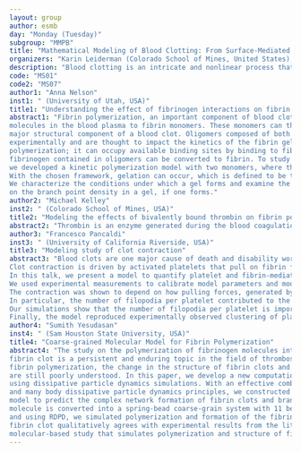 ```yaml
---
layout: group
author: esmb
day: "Monday (Tuesday)"
subgroup: "MMPB"
title: "Mathematical Modeling of Blood Clotting: From Surface-Mediated Coagulation to Fibrin Polymerization"
organizers: "Karin Leiderman (Colorado School of Mines, United States), Anna Nelson (University of Utah, USA)"
description: "Blood clotting is an intricate and nonlinear process that occurs under flow and on multiple spatial and temporal scales. Clots form normally during hemostasis, where an injured vessel is sealed to stop bleeding. Regulation of hemostasis depends on platelet adhesion, aggregation, and contraction, the cell-surface mediated enzyme reactions of coagulation, and formation of stabilizing fibrin matrix. Defects or perturbations can lead to serious bleeding or pathological clot formation (thrombosis). Due the complex nature of the clotting system as a whole, responses to these perturbations are challenging to predict and underlying mechanisms are difficult to determine. Here, we bring together researchers taking mathematical and computational approaches to gain insight into the complexity of the clotting system. This minisymposium will consist of two sessions: one with a focus on aspects of fibrin, fibrin polymerization, and clot mechanics and one with a focus on coagulation biochemistry, both static and under flow, and the interplay with coronavirus. The mathematical approaches include continuum and particle-based modeling of various spatial-temporal processes under flow, system biology approaches for complex biochemical systems, as well as uncertainty quantification and parameter estimation using experimental data."
code: "MS01"
code2: "MS07"
author1: "Anna Nelson"
inst1: " (University of Utah, USA)"
title1: "Understanding the effect of fibrinogen interactions on fibrin gel structure"
abstract1: "Fibrin polymerization, an important component of blood clotting, involves the conversion of soluble fibrinogen
molecules in the blood plasma to fibrin monomers. These monomers can then polymerize to form a gel that is a 
major structural component of a blood clot. Oligomers composed of both fibrinogen and fibrin have been observed 
experimentally and are thought to impact the kinetics of the fibrin gelation process. Fibrinogen plays a dual role in fibrin
polymerization; it can occupy available binding sites by binding to fibrin, inhibiting gelation, and monomeric fibrinogen and 
fibrinogen contained in oligomers can be converted to fibrin. To study the effects of fibrin-fibrinogen interactions on fibrin polymerization and fibrin gel structure, 
we developed a kinetic polymerization model with two monomers, where the reaction sites on the different species of monomers can participate in different binding reactions. 
With the chosen framework, gelation can occur, which is defined to be the finite time blow-up of a particular second moment of the oligomer distribution. 
We characterize the conditions under which a gel forms and examine the impact of fibrin-fibrinogen binding and fibrinogen conversion to fibrin 
on the branch point density in a gel, if one forms."
author2: "Michael Kelley"
inst2: " (Colorado School of Mines, USA)"
title2: "Modeling the effects of bivalently bound thrombin on fibrin polymerization"
abstract2: "Thrombin is an enzyme generated during the blood coagulation process and is crucial to the formation of a stable blood clot. Thrombin cleaves fibrinogen into fibrin, which polymerizes to form a stabilizing gel matrix. Thrombin can also bind directly to fibrin and become sequestered for long periods of time. Experimental models support the dogma that this retention is due to the dynamic interplay of thrombin binding to both low- and high-affinity binding sites on fibrinogen and an alternative splice variant of fibrinogen, $gamma’$ that makes up about 15% of the total fibrinogen pool. Recent experimental studies have suggested that $gamma’$ decreases the rate of fibrin polymerization but there are conflicting results in the literature regarding its effects on other aspects of fibrin polymerization such as rates of fibrinopeptide release and clot morphology. The goal of this study was to use a mathematical modeling approach to help interpret some of the disparate results. We built on an existing model of fibrin polymerization and added our previous model of bivalent thrombin-fibrin binding to investigate how thrombin and fibrin interact dynamically during polymerization. Preliminary results show that during  dynamic fibrin polymerization, a large fraction of thrombin can become trapped within fibers as they form. Additionally, we show that the $gamma’$ binding of thrombin to fibrin acts to increase fiber thickness, modulating the formation of and polymerization of fibrin."
author3: "Francesco Pancaldi"
inst3: " (University of California Riverside, USA)"
title3: "Modeling study of clot contraction"
abstract3: "Blood clots are one major cause of death and disability worldwide. Blood clot formation has been relatively well studied, however, little is known about the contraction or retraction of clots. 
Clot contraction is driven by activated platelets that pull on fibrin fibers, causing a reduction in clot volume. 
In this talk, we present a model to quantify platelet and fibrin-mediated blood clot contraction mechanisms. The model combines a fibrin network mechanical model and a sub-model accounting for the forces generated by activated platelets.
We used experimental measurements to calibrate model parameters and model simulations were used to reveal contraction mechanisms. 
The contraction was shown to depend on how pulling forces, generated by platelets, change based on local fiber stiffness and the number of filopodia per platelet.
In particular, the number of filopodia per platelet contributed to the formation of distinct numbers and length of contraction phases, as defined by peaks in the change of fibrin density.
Our simulations show that the number of filopodia per platelet is important to obtain the correct number and length of contraction phases. 
Finally, the model reproduced experimentally observed clustering of platelets within the contracting clot and predicted more rapid clustering at the initial stages of contraction."
author4: "Sumith Yesudasan"
inst4: " (Sam Houston State University, USA)"
title4: "Coarse-grained Molecular Model for Fibrin Polymerization"
abstract4: "The study on the polymerization of fibrinogen molecules into fibrin monomers and eventually a stable, mechanically robust
fibrin clot is a persistent and enduring topic in the field of thrombosis and hemostasis. Despite many research advances in
fibrin polymerization, the change in the structure of fibrin clots and its influence on the formation of a fibrous protein network
are still poorly understood. In this paper, we develop a new computational method to simulate fibrin clot polymerization
using dissipative particle dynamics simulations. With an effective combination of reactive molecular dynamics formularies
and many body dissipative particle dynamics principles, we constructed the reactive dissipative particle dynamics (RDPD)
model to predict the complex network formation of fibrin clots and branching of the fibrin network. The 340 kDa fibrinogen
molecule is converted into a spring-bead coarse-grain system with 11 beads using a topology representing network algorithm,
and using RDPD, we simulated polymerization and formation of the fibrin clot. The final polymerized structure of the
fibrin clot qualitatively agrees with experimental results from the literature, and to the best of our knowledge this is the first
molecular-based study that simulates polymerization and structure of fibrin clots."
---
```

